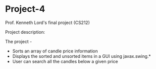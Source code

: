 # Project-4
Prof. Kenneth Lord's final project (CS212)

Project description: 

The project -

- Sorts an array of candle price information
- Displays the sorted and unsorted items in a GUI using javax.swing.*
- User can search all the candles below a given price
